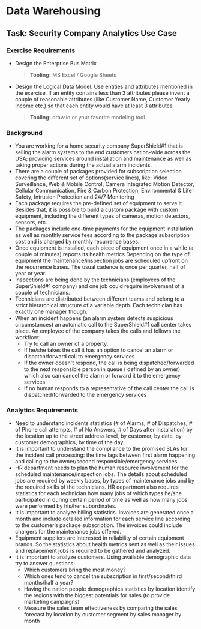# Data Warehousing

## Task: Security Company Analytics Use Case

### Exercise Requirements

* Design the Enterprise Bus Matrix
  > **Tooling:** MS Excel / Google Sheets
* Design the Logical Data Model. Use entities and attributes mentioned in the exercise. If an entity contains less than
  3 attributes please invent a couple of reasonable attributes (like Customer Name, Customer Yearly Income etc.) so that
  each entity would have at least 3 attributes
  > **Tooling:** draw.io or your favorite modeling tool

### Background

* You are working for a home security company SuperShield#1 that is selling the alarm systems to the end customers
  nation-wide across the USA; providing services around installation and maintenance as well as taking proper actions
  during the actual alarm incidents.
* There are a couple of packages provided for subscription selection covering the different set of options(service
  lines), like:  Video Surveillance, Web & Mobile Control, Camera Integrated Motion Detector, Cellular Communication,
  Fire & Carbon Protection, Environmental & Life Safety, Intrusion Protection and 24/7 Monitoring
* Each package requires the pre-defined set of equipment to serve it. Besides that, it is possible to build a custom
  package with custom equipment, including the different types of cameras, motion detectors, sensors, etc.
* The packages include one-time payments for the equipment installation as well as monthly service fees according to the
  package subscription cost and is charged by monthly recurrence bases.
* Once equipment is installed, each piece of equipment once in a while (a couple of minutes) reports its health metrics
  Depending on the type of equipment the maintenance/inspection jobs are scheduled upfront on the recurrence bases. The
  usual cadence is once per quarter, half of year or year.
* Inspections are being done by the technicians (employees of the SuperShield#1 company) and one job could require
  involvement of a couple of technicians.
* Technicians are distributed between different teams and belong to a strict hierarchical structure of a variable depth.
  Each technician has exactly one manager though.
* When an incident happens (an alarm system detects suspicious circumstances) an automatic call to the SuperShield#1
  call center takes place. An employee of the company takes the calls and follows the workflow:
    * Try to call an owner of a property.
    * If he/she takes the call it has an option to cancel an alarm or dispatch/forward call to emergency services
    * If the owner doesn't respond, the call is being dispatched/forwarded to the next responsible person in queue (
      defined by an owner) which also can cancel the alarm or forward it to the emergency services
    * If no human responds to a representative of the call center the call is dispatched/forwarded to the emergency
      services

### Analytics Requirements

* Need to understand incidents statistics (# of Alarms, # of Dispatches, # of Phone call attempts, # of No Answers, # of
  Days after Installation) by the location up to the street address level, by customer, by date, by customer
  demographics, by time of the day.
* It is important to understand the compliance to the promised SLAs for the incident call processing:
  the time lags between first alarm happening and calling to the owner/second responsible/emergency services.
* HR department needs to plan the human resource involvement for the scheduled maintenance/inspection jobs. The details
  about scheduled jobs are required by weekly bases, by types of maintenance jobs and by the required skills of the
  technicians. HR department also requires statistics for each technician how many jobs of which types he/she
  participated in during certain period of time as well as how many jobs were performed by his/her subordinates.
* It is important to analyze billing statistics. Invoices are generated once a month and include detailed information
  for each service line according to the customer’s package subscription. The invoices could include chargers for the
  maintenance jobs offered.
* Equipment suppliers are interested in reliability of certain equipment brands. So the statistics about health metrics
  sent as well as their issues and replacement jobs is required to be gathered and analyzed.
* It is important to analyze customers. Using available demographic data try to answer questions:
    * Which customers bring the most money?
    * Which ones tend to cancel the subscription in first/second/third months/half a year?
    * Having the nation people demographics statistics by location identify the regions with the biggest potentials for
      sales (to provide marketing campaigns)
    * Measure the sales team effectiveness by comparing the sales forecast by location by customer segment by sales
      manager by month
